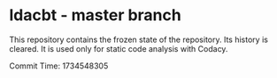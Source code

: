 # ldacbt - master branch

This repository contains the frozen state of the repository.
Its history is cleared. It is used only for static code
analysis with Codacy.

Commit Time: 1734548305